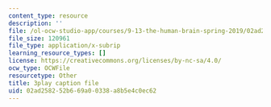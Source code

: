 ```yaml
---
content_type: resource
description: ''
file: /ol-ocw-studio-app/courses/9-13-the-human-brain-spring-2019/02ad258252b669a00338a8b5e4c0ec62_XRdJ5mXBo8A.srt
file_size: 120961
file_type: application/x-subrip
learning_resource_types: []
license: https://creativecommons.org/licenses/by-nc-sa/4.0/
ocw_type: OCWFile
resourcetype: Other
title: 3play caption file
uid: 02ad2582-52b6-69a0-0338-a8b5e4c0ec62
---
```

